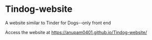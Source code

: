# Tindog-website
A website similar to Tinder for Dogs--only front end

Access the website at https://anupam0401.github.io/Tindog-website/
